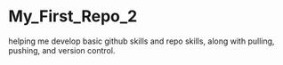 # My_First_Repo_2
helping me develop basic github skills and repo skills, along with pulling, pushing, and version control.
